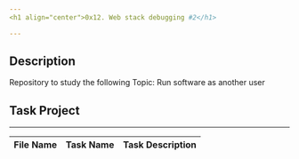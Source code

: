 ```yaml
---
<h1 align="center">0x12. Web stack debugging #2</h1>

---
```


## Description
Repository to study the following Topic: Run software as another user


## Task Project
---
File Name|Task Name|Task Description
---|---|---
